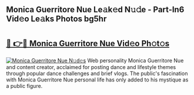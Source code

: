 ## Monica Guerritore Nue Le𝚊k𝚎d N𝚞𝚍e - Part-In6 Vid𝚎o Le𝚊ks Photos bg5hr

# <h2><a href="http://fb8v5jx.evod.top/?m=Monica+Guerritore+Nue">🔗 👉🔴 Monica Guerritore Nue Vid𝚎o Ph𝚘t𝚘s</a></h2>

[![Monica Guerritore Nue N𝚞d𝚎s](https://i.imgur.com/8V9OHl7.gif)](http://fb8v5jx.evod.top/?m=Monica+Guerritore+Nue)
Web personality Monica Guerritore Nue and content creator, acclaimed for posting dance and lifestyle themes through popular dance challenges and brief vlogs. The public's fascination with Monica Guerritore Nue personal life has only added to his mystique as a public figure. 
